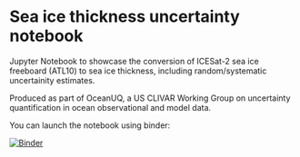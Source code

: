 # Sea ice thickness uncertainty notebook

Jupyter Notebook to showcase the conversion of ICESat-2 sea ice freeboard (ATL10) to sea ice thickness, including random/systematic uncertainity estimates.

Produced as part of OceanUQ, a US CLIVAR Working Group on uncertainty quantification in ocean observational and model data.

You can launch the notebook using binder:

[![Binder](https://mybinder.org/badge_logo.svg)](https://mybinder.org/v2/gh/akpetty/thickness_uncertainity/HEAD?filepath=https%3A%2F%2Fgithub.com%2Fakpetty%2Fthickness_uncertainity%2Fblob%2Fmain%2Fthickness_uncertainity_demo.ipynb)